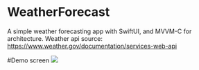 # WeatherForecast

A simple weather forecasting app with SwiftUI, and MVVM-C for architecture.
Weather api source: https://www.weather.gov/documentation/services-web-api

#Demo screen
![](WeatherForecast/demo.gif)
